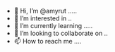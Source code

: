 - 👋 Hi, I’m @amyrut .....
- 👀 I’m interested in ..
- 🌱 I’m currently learning .....
- 💞️ I’m looking to collaborate on ..
- 📫 How to reach me ....

<!---
amyrut/amyrut is a ✨ special ✨ repository because its `README.md` (this file) appears on your GitHub profile.
You can click the Preview link to take a look at your changes.
--->
